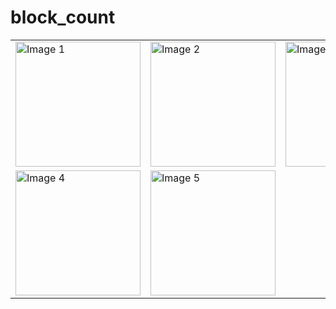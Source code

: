 # block_count
  <table>
        <tr>
            <td><img src="https://github.com/user-attachments/assets/ef77709a-0394-4584-b37b-f3727a8429cb" alt="Image 1" width="200"></td>
            <td><img src="https://github.com/user-attachments/assets/9e94af25-4183-4017-ab10-fa077858efb9" alt="Image 2" width="200"></td>
            <td><img src="https://github.com/user-attachments/assets/6495fdfd-f6cd-422d-ba21-9851084098bb" alt="Image 3" width="200"></td>
        </tr>
        <tr>
            <td><img src="https://github.com/user-attachments/assets/9431c33a-adb9-4598-aa80-78b81e73f831" alt="Image 4" width="200"></td>
            <td><img src="https://github.com/user-attachments/assets/f7e4e2fe-ae64-4ad9-a95a-68cb21b8e613" alt="Image 5" width="200"></td>
            <td></td> <!-- Empty cell for alignment -->
        </tr>
    </table>
